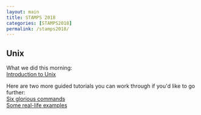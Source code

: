 ```yaml
---
layout: main
title: STAMPS 2018
categories: [STAMPS2018]
permalink: /stamps2018/
---
```


## Unix
What we did this morning:  
[Introduction to Unix](/stamps2018/unix_intro)

Here are two more guided tutorials you can work through if you'd like to go further:  
[Six glorious commands](/bash/six_commands)  
[Some real-life examples](/bash/why)

